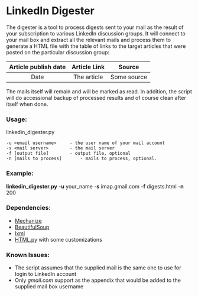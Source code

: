 LinkedIn Digester
=================

The digester is a tool to process digests sent to your mail as the result of your subscription to various LinkedIn discussion groups. It will connect to your mail box and extract all the relevant mails and process them to generate a HTML file with the table of links to the target articles that were posted on the particular discussion group:

| Article publish date  | Article Link | Source      |
| :-----: 				 | :-----: 		| :-------:   |
| Date					 | The article  | Some source |

The mails itself will remain and will be marked as read. In addition, the script will do accessional backup of processed results and of course clean after itself when done.

### Usage:

linkedin_digester.py

	-u <email username>		- the user name of your mail account
	-s <mail server>		- the mail server
	-f [output file] 		- output file, optional
	-n [mails to process]		- mails to process, optional.
	
	
### Example:

**linkedin_digester.py** **-u** your_name **-s** imap.gmail.com **-f** digests.html **-n** 200


### Dependencies:

- [Mechanize](http://wwwsearch.sourceforge.net/mechanize/)
- [BeautifulSoup](http://www.crummy.com/software/BeautifulSoup/)
- [lxml](http://lxml.de/)
- [HTML.py](http://www.decalage.info/python/html) with some customizations


### Known Issues:

- The script assumes that the supplied mail is the same one to use for login to LinkedIn account
- Only *gmail.com* support as the appendix that would be added to the supplied mail box username
